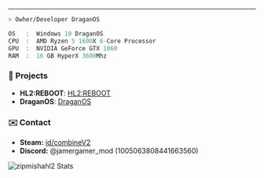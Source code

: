 ---
```zsh
> Owher/Developer DraganOS
```

```csharp
OS   :  Windows 10 DraganOS
CPU  :  AMD Ryzen 5 1600X 6-Core Processor
GPU  :  NVIDIA GeForce GTX 1060
RAM  :  16 GB HyperX 3600Mhz
```
### 📓 Projects
- **HL2:REBOOT**: [HL2:REBOOT](https://hl2reboot.vercel.app/)
- **DraganOS**: [DraganOS](https://discord.gg/jn2r8rN457)

### ✉️ Contact
- **Steam:** [id/combineV2](https://steamcommunity.com/id/combinev2)
- **Discord:** @jamergamer_mod (1005063808441663560)

![zipmishahl2 Stats](https://github-readme-stats.vercel.app/api?username=zipmishahl2&theme=dark&show_icons=true&hide_border=true&count_private=true)
